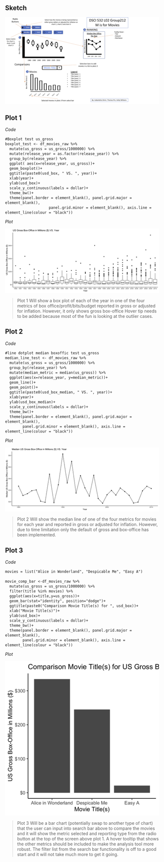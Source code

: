 ## Sketch

![](img/dashboard_schematic_movies.png)

## Plot 1

*Code*
```
#Boxplot test us_gross 
boxplot_test <- df_movies_raw %>% 
  mutate(us_gross = us_gross/1000000) %>% 
  mutate(release_year = as.factor(release_year)) %>% 
  group_by(release_year) %>%
  ggplot( aes(x=release_year, us_gross))+
  geom_boxplot()+
  ggtitle(paste0(usd_box, " VS. ", year))+
  xlab(year)+
  ylab(usd_box)+
  scale_y_continuous(labels = dollar)+
  theme_bw()+ 
  theme(panel.border = element_blank(), panel.grid.major = element_blank(),
                    panel.grid.minor = element_blank(), axis.line = element_line(colour = "black"))
```

*Plot*

![](img/test_boxplot.png)



>Plot 1 Will show a box plot of each of the year in one of the four metrics of box office/profit/bits/budget reported in gross or adjusted for inflation. However, it only shows gross box-office Hover tip needs to be added because most of the fun is looking at the outlier cases. 

## Plot 2

*Code*

```
#line dotplot median boxoffic test us_gross 
median_line_test <- df_movies_raw %>% 
  mutate(us_gross = us_gross/1000000) %>% 
  group_by(release_year) %>%
  mutate(median_metric = median(us_gross)) %>% 
  ggplot(aes(x=release_year, y=median_metric))+
  geom_line()+
  geom_point()+
  ggtitle(paste0(usd_box_median, " VS. ", year))+
  xlab(year)+
  ylab(usd_box_median)+
  scale_y_continuous(labels = dollar)+
  theme_bw()+ 
  theme(panel.border = element_blank(), panel.grid.major = element_blank(),
        panel.grid.minor = element_blank(), axis.line = element_line(colour = "black"))
```

*Plot*

![](img/test_med_line_plot.png)

>Plot 2 Will show the median line of one of the four metrics for movies for each year and reported in gross or adjusted for inflation. However, due to time limitation only the default of gross and box-office has been implemented. 

## Plot 3

*Code*

```
movies = list("Alice in Wonderland", "Despicable Me", "Easy A")

movie_comp_bar <-df_movies_raw %>% 
  mutate(us_gross = us_gross/1000000) %>% 
  filter(title %in% movies) %>% 
  ggplot(aes(x=title,y=us_gross))+
  geom_bar(stat="identity", position="dodge")+
  ggtitle(paste0("Comparison Movie Title(s) for ", usd_box))+
  xlab("Movie Title(s)")+
  ylab(usd_box)+
  scale_y_continuous(labels = dollar)+
  theme_bw()+ 
  theme(panel.border = element_blank(), panel.grid.major = element_blank(),
        panel.grid.minor = element_blank(), axis.line = element_line(colour = "black"))

```
*Plot*

![](img/test_movie_comp_bar.png)

>Plot 3 Will be a bar chart (potentially swap to another type of chart) that the user can input into search bar above to compare the movies and it will show the metric selected and reporting type from the radio button at the top of the screen above plot 1. A hover tooltip that shows the other metrics should be included to make the analysis tool more robust. The filter list from the search bar functionality is off to a good start and it will not take much more to get it going. 